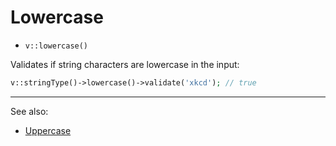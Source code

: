 # Lowercase

- `v::lowercase()`

Validates if string characters are lowercase in the input:

```php
v::stringType()->lowercase()->validate('xkcd'); // true
```

***
See also:

  * [Uppercase](Uppercase.md)
